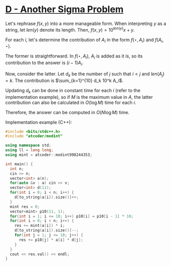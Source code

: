 # [D - Another Sigma Problem](https://atcoder.jp/contests/abc353/tasks/abc353_d)

<!-- $f(x, y)$ を扱いやすい形に言い換えます。$y$ を文字列として解釈したときの長さを $len(y)$ とすると、$f(x, y) = 10^{len(y)} x + y$ です。

各 $i$ について、$f(\star, A_i)$ という形での $A_i$ の寄与と $f(A_i, \star)$ という形での $A_i$ の寄与を求めましょう。

前者は簡単です。$f(\star, A_i)$ では $A_i$ はそのまま加算されるので、答えには $(i-1) A_i$ 寄与します。

後者を考えます。$i < j$ かつ $len(A_j) = k$ なる $j$ の個数を $d_k$ とすると、寄与は $\sum_{k=1}^{10} d_k10^k A_i$ です。

$d_k$ の更新は各 $i$ について定数時間で行える（実装例も参考にしてください）ので、$A$ の最大値を $M$ とすれば 後者の寄与も各 $i$ について $O(\log M)$ で計算できます。

以上より、答えを $O(N\log M)$ で求めることができました。

実装例(C++): -->

Let's rephrase $f(x, y)$ into a more manageable form. When interpreting $y$ as a string, let $len(y)$ denote its length. Then, $f(x, y) = 10^{len(y)} x + y$.

For each $i$, let's determine the contribution of $A_i$ in the form $f(\star, A_i)$ and $f(A_i, \star)$.

The former is straightforward. In $f(\star, A_i)$, $A_i$ is added as it is, so its contribution to the answer is $(i-1) A_i$.

Now, consider the latter. Let $d_k$ be the number of $j$ such that $i < j$ and $len(A_j) = k$. The contribution is $\sum_{k=1}^{10} d_k 10^k A_i$.

Updating $d_k$ can be done in constant time for each $i$ (refer to the implementation example), so if $M$ is the maximum value in $A$, the latter contribution can also be calculated in $O(\log M)$ time for each $i$.

Therefore, the answer can be computed in $O(N\log M)$ time.

Implementation example (C++):

```cpp
#include <bits/stdc++.h>
#include "atcoder/modint"

using namespace std;
using ll = long long;
using mint = atcoder::modint998244353;

int main() {
  int n;
  cin >> n;
  vector<int> a(n);
  for(auto &v : a) cin >> v;
  vector<int> d(11);
  for(int i = 0; i < n; i++) {
    d[to_string(a[i]).size()]++;
  }
  mint res = 0;
  vector<mint> p10(11, 1);
  for(int i = 1; i <= 10; i++) p10[i] = p10[i - 1] * 10;
  for(int i = 0; i < n; i++) {
    res += mint(a[i]) * i;
    d[to_string(a[i]).size()]--;
    for(int j = 1; j <= 10; j++) {
      res += p10[j] * a[i] * d[j];
    }
  }
  cout << res.val() << endl;
}
```